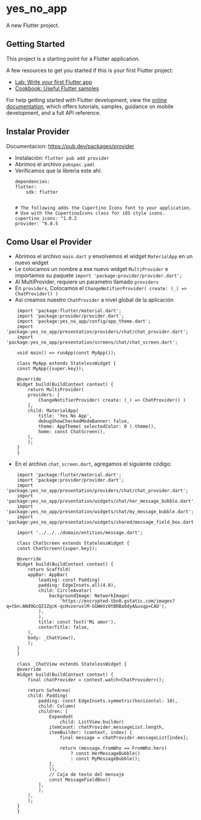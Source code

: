 # yes_no_app

A new Flutter project.

## Getting Started

This project is a starting point for a Flutter application.

A few resources to get you started if this is your first Flutter project:

- [Lab: Write your first Flutter app](https://docs.flutter.dev/get-started/codelab)
- [Cookbook: Useful Flutter samples](https://docs.flutter.dev/cookbook)

For help getting started with Flutter development, view the
[online documentation](https://docs.flutter.dev/), which offers tutorials,
samples, guidance on mobile development, and a full API reference.

## Instalar Provider
Documentacion: https://pub.dev/packages/provider

- Instalación: `flutter pub add provider`
- Abrimos el archivo `pubspec.yaml`
- Verificamos que la libreria este ahí:
    ```
    dependencies:
    flutter:
        sdk: flutter


    # The following adds the Cupertino Icons font to your application.
    # Use with the CupertinoIcons class for iOS style icons.
    cupertino_icons: ^1.0.2
    provider: ^6.0.5
    ```
## Como Usar el Provider

- Abrimos el archivo `main.dart` y envolvemos el widget `MaterialApp` en un nuevo widget
- Le colocamos un nombre a ese nuevo widget `MultiProvider` e importamos su paquete `import 'package:provider/provider.dart';`
- Al MultiProvider, requiere un parametro llamado `providers`
- En `providers`, Colocamos el `ChangeNotifierProvider( create: (_) => ChatProvider() )`
- Asi creamos nuestro `ChatProvider` a nivel global de la aplicación
```
    import 'package:flutter/material.dart';
    import 'package:provider/provider.dart';
    import 'package:yes_no_app/config/app_theme.dart';
    import 'package:yes_no_app/presentation/providers/chat/chat_provider.dart';
    import 'package:yes_no_app/presentation/screens/chat/chat_screen.dart';

    void main() => runApp(const MyApp());

    class MyApp extends StatelessWidget {
    const MyApp({super.key});

    @override
    Widget build(BuildContext context) {
        return MultiProvider(
        providers: [
            ChangeNotifierProvider( create: (_) => ChatProvider() )
        ],
        child: MaterialApp(
            title: 'Yes No App',
            debugShowCheckedModeBanner: false,
            theme: AppTheme( selectedColor: 0 ).theme(),
            home: const ChatScreen(),
        ),
        );
    }
    }
```
- En el archivo `chat_screen.dart`, agregamos el siguiente código:
```
    import 'package:flutter/material.dart';
    import 'package:provider/provider.dart';
    import 'package:yes_no_app/presentation/providers/chat/chat_provider.dart';
    import 'package:yes_no_app/presentation/widgets/chat/her_message_bubble.dart';
    import 'package:yes_no_app/presentation/widgets/chat/my_message_bubble.dart';
    import 'package:yes_no_app/presentation/widgets/shared/message_field_box.dart';

    import '../../../domain/entities/message.dart';

    class ChatScreen extends StatelessWidget {
    const ChatScreen({super.key});

    @override
    Widget build(BuildContext context) {
        return Scaffold(
        appBar: AppBar(
            leading: const Padding(
            padding: EdgeInsets.all(4.0),
            child: CircleAvatar(
                backgroundImage: NetworkImage(
                    'https://encrypted-tbn0.gstatic.com/images?q=tbn:ANd9GcQZ1ZqcK-qcHvzeruslM-GGWmVz0tBRBaOdyA&usqp=CAU'),
            ),
            ),
            title: const Text('Mi amor'),
            centerTitle: false,
        ),
        body: _ChatView(),
        );
    }
    }

    class _ChatView extends StatelessWidget {
    @override
    Widget build(BuildContext context) {
        final chatProvider = context.watch<ChatProvider>();

        return SafeArea(
        child: Padding(
            padding: const EdgeInsets.symmetric(horizontal: 10),
            child: Column(
            children: [
                Expanded(
                    child: ListView.builder(
                itemCount: chatProvider.messageList.length,
                itemBuilder: (context, index) {
                    final message = chatProvider.messageList[index];

                    return (message.fromWho == FromWho.hers)
                        ? const HerMessageBubble()
                        : const MyMessageBubble();
                },
                )),
                // Caja de texto del mensaje
                const MessageFieldBox()
            ],
            ),
        ),
        );
    }
    }

```
